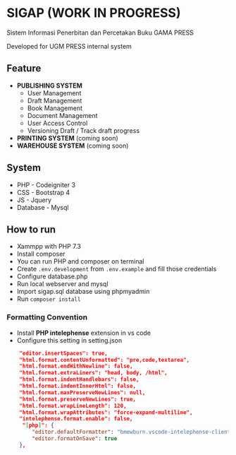 # SIGAP (WORK IN PROGRESS)
Sistem Informasi Penerbitan dan Percetakan Buku GAMA PRESS

Developed for UGM PRESS internal system

## Feature
- **PUBLISHING SYSTEM**
  - User Management
  - Draft Management
  - Book Management
  - Document Management
  - User Access Control
  - Versioning Draft / Track draft progress
- **PRINTING SYSTEM** (coming soon)
- **WAREHOUSE SYSTEM** (coming soon)

## System
- PHP - Codeigniter 3
- CSS - Bootstrap 4
- JS - Jquery
- Database - Mysql

## How to run
- Xammpp with PHP 7.3
- Install composer
- You can run PHP and composer on terminal
- Create `.env.development` from `.env.example` and fill those credentials
- Configure database.php
- Run local webserver and mysql
- Import sigap.sql database using phpmyadmin
- Run `composer install`

### Formatting Convention
- Install **PHP intelephense** extension in vs code
- Configure this setting in setting.json

```json
    "editor.insertSpaces": true,
    "html.format.contentUnformatted": "pre,code,textarea",
    "html.format.endWithNewline": false,
    "html.format.extraLiners": "head, body, /html",
    "html.format.indentHandlebars": false,
    "html.format.indentInnerHtml": false,
    "html.format.maxPreserveNewLines": null,
    "html.format.preserveNewLines": true,
    "html.format.wrapLineLength": 120,
    "html.format.wrapAttributes": "force-expand-multiline",
    "intelephense.format.enable": false,
     "[php]": {
        "editor.defaultFormatter": "bmewburn.vscode-intelephense-client",
        "editor.formatOnSave": true
    },
```
